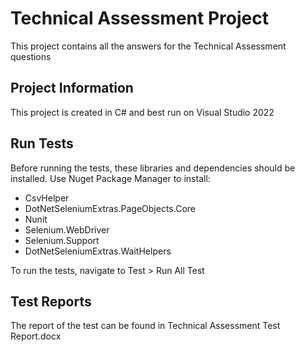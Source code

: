 
# Technical Assessment Project

This project contains all the answers for the Technical Assessment questions




## Project Information

This project is created in C# and best run on Visual Studio 2022


## Run Tests
Before running the tests, these libraries and dependencies should be installed. Use Nuget Package Manager to install:

* CsvHelper
* DotNetSeleniumExtras.PageObjects.Core
* Nunit
* Selenium.WebDriver
* Selenium.Support
* DotNetSeleniumExtras.WaitHelpers

To run the tests, navigate to Test > Run All Test

## Test Reports
The report of the test can be found in Technical Assessment Test Report.docx